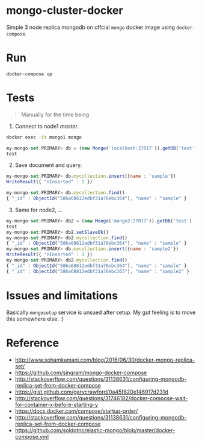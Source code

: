 # mongo-cluster-docker

Simple 3 node replica mongodb on offcial `mongo` docker image using `docker-compose`.

# Run

```
docker-compose up
```

# Tests
> Manually for the time being

1. Connect to node1 *master*.
```bash
docker exec -it mongo1 mongo
```
```js
my-mongo-set:PRIMARY> db = (new Mongo('localhost:27017')).getDB('test')
test
```
2. Save document and query.
```js
my-mongo-set:PRIMARY> db.mycollection.insert({name : 'sample'})
WriteResult({ "nInserted" : 1 })

my-mongo-set:PRIMARY> db.mycollection.find()
{ "_id" : ObjectId("586a68612edbf31a76ebc364"), "name" : "sample" }
```

3. Same for node2, ...
```js
my-mongo-set:PRIMARY> db2 = (new Mongo('mongo2:27017')).getDB('test')
test
my-mongo-set:PRIMARY> db2.setSlaveOk()
my-mongo-set:PRIMARY> db2.mycollection.find()
{ "_id" : ObjectId("586a68612edbf31a76ebc364"), "name" : "sample" }
my-mongo-set:PRIMARY> db.mycollection.insert({name : 'sample2'})
WriteResult({ "nInserted" : 1 })
my-mongo-set:PRIMARY> db2.mycollection.find()
{ "_id" : ObjectId("586a68612edbf31a76ebc364"), "name" : "sample" }
{ "_id" : ObjectId("586a68812edbf31a76ebc365"), "name" : "sample2" }
```


# Issues and limitations

Basically `mongosetup` service is unsued after setup. My gut feeling is to move this somewhere else. :)

# Reference

* http://www.sohamkamani.com/blog/2016/06/30/docker-mongo-replica-set/
* https://github.com/singram/mongo-docker-compose
* http://stackoverflow.com/questions/31138631/configuring-mongodb-replica-set-from-docker-compose
* https://gist.github.com/garycrawford/0a45f820e146917d231d
* http://stackoverflow.com/questions/31746182/docker-compose-wait-for-container-x-before-starting-y
* https://docs.docker.com/compose/startup-order/
* http://stackoverflow.com/questions/31138631/configuring-mongodb-replica-set-from-docker-compose
* https://github.com/soldotno/elastic-mongo/blob/master/docker-compose.yml
